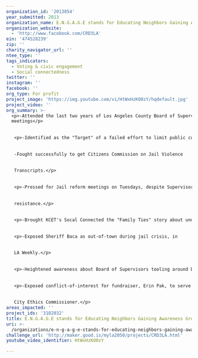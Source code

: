 ```yaml
---
organization_id: '2013054'
year_submitted: 2013
organization_name: E.N.G.A.G.E stands for Educating Neighbors Gaining Awareness Growing Engaged
organization_website:
  - 'http://www.facebook.com/CRD3LA'
ein: '474528239'
zip: ''
charity_navigator_url: ''
ntee_type: ''
tags_indicators:
  - Voting & civic engagement
  - Social connectedness
twitter: ''
instagram: ''
facebook: ''
org_type: For profit
project_image: 'https://img.youtube.com/vi/HtWxHzKO0zY/hqdefault.jpg'
project_video: ''
org_summary: >-
  <p>-Attended the last two years of Los Angeles County Board of Supervisors
  meetings</p>
   
   
   <p>-Identified as the "Target" of a failed effort to limit public comment.
   
   
   -Fought successfully to get Citizens Commission on Jail Violence 
   
   
   Transcripts.</p>
   
   
   <p>-Pressed for Jail reform meetings on Tuesdays, despite Supervisorial 
   
   
   resistance.</p>
   
   
   <p>-Brought KCET's Socal Connected the "Family Ties" story about undue Lobbying influence.</p>
   
   
   <p>-Exposed Sheriff Baca as out-of-town during jail crisis, in 
   
   
   LA Weekly.</p>
   
   
   <p>-Heightened awareness about Board of Supervisors tooling around DC in limos.</p>
   
   
   <p>-Exposed conflict-of-interest for fundraiser, Erin Pak, to serve as 
   
   
   City Ethics Commissioner.</p>
areas_impacted: ''
project_ids: '3102032'
title: E.N.G.A.G.E stands for Educating Neighbors Gaining Awareness Growing Engaged
uri: >-
  /organizations/e-n-g-a-g-e-stands-for-educating-neighbors-gaining-awareness-growing-engaged/
challenge_url: 'http://maker.good.is/myla2050/projects/CRD3LA.html'
youtube_video_identifier: HtWxHzKO0zY

---
```


